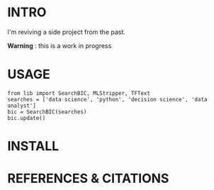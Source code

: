 # INTRO
I'm reviving a side project from the past. 

**Warning** : this is a work in progress 

# USAGE
```
from lib import SearchBIC, MLStripper, TFText
searches = ['data science', 'python', 'decision science', 'data analyst']
bic = SearchBIC(searches)
bic.update()
```
# INSTALL


# REFERENCES & CITATIONS
